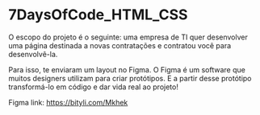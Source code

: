 # 7DaysOfCode_HTML_CSS

O escopo do projeto é o seguinte: uma empresa de TI quer desenvolver uma página destinada a novas contratações e contratou você para desenvolvê-la.

Para isso, te enviaram um layout no Figma. O Figma é um software que muitos designers utilizam para criar protótipos. E a partir desse protótipo transformá-lo em código e dar vida real ao projeto!

Figma link: https://bityli.com/Mkhek
